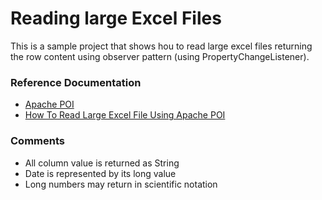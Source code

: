 # Reading large Excel Files

This is a sample project that shows hou to read large excel files returning the row content using observer pattern (using PropertyChangeListener).

### Reference Documentation

* [Apache POI](https://poi.apache.org/)
* [How To Read Large Excel File Using Apache POI](https://roytuts.com/how-to-read-large-excel-file-using-apache-poi/)

### Comments

* All column value is returned as String
* Date is represented by its long value
* Long numbers may return in scientific notation
